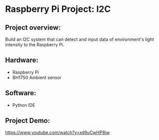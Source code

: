 # Raspberry Pi Project: I2C

## Project overview:
Build an I2C system that can detect and input data of environment's light intensity to the Raspberry Pi.

## Hardware:
- Raspberry Pi
- BH1750 Ambient sensor

## Software:
- Python IDE

## Project Demo:
https://www.youtube.com/watch?v=xd9uCwHP8iw
